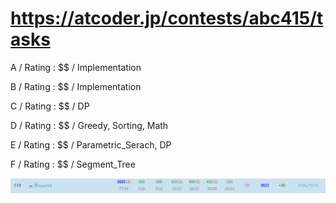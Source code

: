 # https://atcoder.jp/contests/abc415/tasks

A / Rating : $$ / Implementation

B / Rating : $$ / Implementation

C / Rating : $$ / DP

D / Rating : $$ / Greedy, Sorting, Math

E / Rating : $$ / Parametric_Serach, DP

F / Rating : $$ / Segment_Tree

![My Image](https://github.com/kss418/Atcoder/blob/main/ABC/Images/Standings/415.png)


